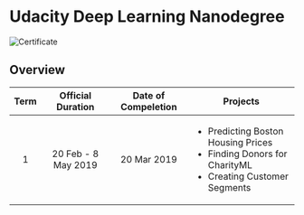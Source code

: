 # Udacity Deep Learning Nanodegree

![Certificate]()

## Overview
|Term|Official Duration|Date of Compeletion|Projects|
|:-:|:-:|:-:|-|
|1|20 Feb - 8 May 2019|20 Mar 2019|<ul><li>Predicting Boston Housing Prices</li><li>Finding Donors for CharityML</li><li>Creating Customer Segments</li></ul>|

